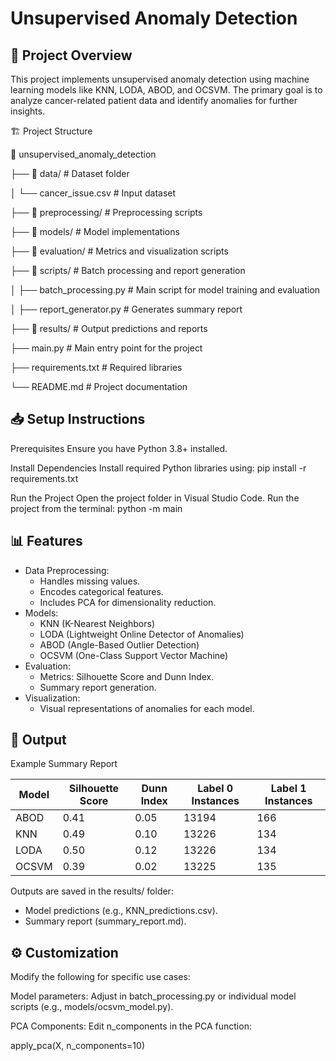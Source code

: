 # Unsupervised Anomaly Detection

## 🚀 Project Overview

This project implements unsupervised anomaly detection using machine learning models like KNN, LODA, ABOD, and OCSVM. The primary goal is to analyze cancer-related patient data and identify anomalies for further insights.

🏗️ Project Structure

📂 unsupervised_anomaly_detection

├── 📁 data/                 # Dataset folder

│   └── cancer_issue.csv     # Input dataset

├── 📁 preprocessing/        # Preprocessing scripts

├── 📁 models/               # Model implementations

├── 📁 evaluation/           # Metrics and visualization scripts

├── 📁 scripts/              # Batch processing and report generation

│   ├── batch_processing.py  # Main script for model training and evaluation

│   ├── report_generator.py  # Generates summary report

├── 📁 results/              # Output predictions and reports

├── main.py                  # Main entry point for the project

├── requirements.txt         # Required libraries

└── README.md                # Project documentation



## 📥 Setup Instructions
Prerequisites
Ensure you have Python 3.8+ installed.

Install Dependencies
Install required Python libraries using:
pip install -r requirements.txt

Run the Project
Open the project folder in Visual Studio Code.
Run the project from the terminal:
python -m main

## 📊 Features
- Data Preprocessing:
   - Handles missing values.
   - Encodes categorical features.
   - Includes PCA for dimensionality reduction.
- Models:
   - KNN (K-Nearest Neighbors)
   - LODA (Lightweight Online Detector of Anomalies)
   - ABOD (Angle-Based Outlier Detection)
   - OCSVM (One-Class Support Vector Machine)
- Evaluation:
   - Metrics: Silhouette Score and Dunn Index.
   - Summary report generation.
- Visualization:
   - Visual representations of anomalies for each model.

## 📝 Output
Example Summary Report

| Model   | Silhouette Score | Dunn Index | Label 0 Instances | Label 1 Instances |
|---------|------------------|------------|-------------------|-------------------|
| ABOD    | 0.41             | 0.05       | 13194             | 166               |
| KNN     | 0.49             | 0.10       | 13226             | 134               |
| LODA    | 0.50             | 0.12       | 13226             | 134               |
| OCSVM   | 0.39             | 0.02       | 13225             | 135               |

Outputs are saved in the results/ folder:
   - Model predictions (e.g., KNN_predictions.csv).
   - Summary report (summary_report.md).

## ⚙️ Customization
Modify the following for specific use cases:

Model parameters: Adjust in batch_processing.py or individual model scripts (e.g., models/ocsvm_model.py).

PCA Components: Edit n_components in the PCA function:

apply_pca(X, n_components=10)
